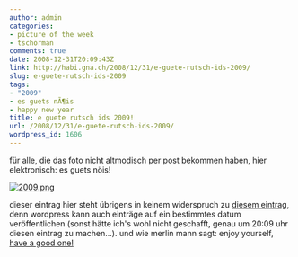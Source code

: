 ```yaml
---
author: admin
categories:
- picture of the week
- tschörman
comments: true
date: 2008-12-31T20:09:43Z
link: http://habi.gna.ch/2008/12/31/e-guete-rutsch-ids-2009/
slug: e-guete-rutsch-ids-2009
tags:
- "2009"
- es guets nÃ¶is
- happy new year
title: e guete rutsch ids 2009!
url: /2008/12/31/e-guete-rutsch-ids-2009/
wordpress_id: 1606
---
```


für alle, die das foto nicht altmodisch per post bekommen haben, hier elektronisch: es guets nöis!



[![2009.png](http://habi.gna.ch/wp-content/uploads/2008/12/2009.jpg)](http://habi.gna.ch/wp-content/uploads/2008/12/2009.png)




dieser eintrag hier steht übrigens in keinem widerspruch zu [diesem eintrag](http://habi.gna.ch/2008/12/25/im-offline/), denn wordpress kann auch einträge auf ein bestimmtes datum veröffentlichen (sonst hätte ich's wohl nicht geschafft, genau um 20:09 uhr diesen eintrag zu machen...). und wie merlin mann sagt: enjoy yourself, [have a good one!](http://www.kungfugrippe.com/post/66458912)

